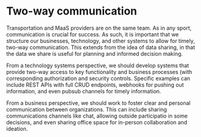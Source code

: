 # Two-way communication

Transportation and MaaS providers are on the same team. As in any sport, communication is crucial for success. As such, it is important that we structure our businesses, technology, and other systems to allow for timely, two-way communication. This extends from the idea of data sharing, in that the data we share is useful for planning and informed decision making.

From a technology systems perspective, we should develop systems that provide two-way access to key functionality and business processes \(with corresponding authorization and security controls. Specific examples can include REST APIs with full CRUD endpoints, webhooks for pushing out information, and even pubsub channels for timely information.

From a business perspective, we should work to foster clear and personal communication between organizations. This can include sharing communications channels like chat, allowing outside participatio in some decisions, and even sharing office space for in-person collaboration and ideation.



